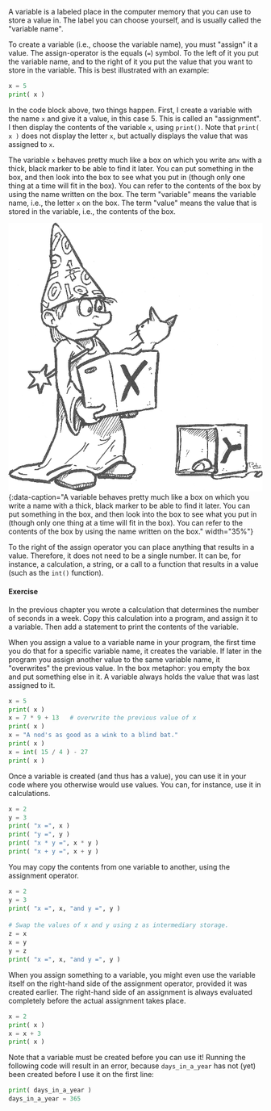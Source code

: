 A variable is a labeled place in the computer memory that you can use to store a value in. The label you can choose yourself, and is usually called the "variable name".

To create a variable (i.e., choose the variable name), you must "assign" it a value. The assign-operator is the equals (`=`) symbol. To the left of it you put the variable name, and to the right of it you put the value that you want to store in the variable. This is best illustrated with an example:

```python
x = 5
print( x )
```

In the code block above, two things happen. First, I create a variable with the name `x` and give it a value, in this case 5. This is called an "assignment". I then display the contents of the variable `x`, using `print()`. Note that `print( x )` does not display the letter `x`, but actually displays the value that was assigned to `x`.

The variable `x` behaves pretty much like a box on which you write an`x` with a thick, black marker to be able to find it later. You can put something in the box, and then look into the box to see what you put in (though only one thing at a time will fit in the box). You can refer to the contents of the box by using the name written on the box. The term "variable" means the variable name, i.e., the letter `x` on the box. The term "value" means the value that is stored in the variable, i.e., the contents of the box.

![variable](media/box.png "variable"){:data-caption="A variable behaves pretty much like a box on which you write a name with a thick, black marker to be able to find it later. You can put something in the box, and then look into the box to see what you put in (though only one thing at a time will fit in the box). You can refer to the contents of the box by using the name written on the box." width="35%"}

To the right of the assign operator you can place anything that results in a value. Therefore, it does not need to be a single number. It can be, for instance, a calculation, a string, or a call to a function that results in a value (such as the `int()` function).

<div class="callout callout-info">
  <h4>Exercise</h4>
  <p>In the previous chapter you wrote a calculation that determines the number of seconds in a week. Copy this calculation into a program, and assign it to a variable. Then add a statement to print the contents of the variable.</p>
</div>

When you assign a value to a variable name in your program, the first time you do that for a specific variable name, it creates the variable. If later in the program you assign another value to the same variable name, it "overwrites" the previous value. In the box metaphor: you empty the box and put something else in it. A variable always holds the value that was last assigned to it.

```python
x = 5
print( x )
x = 7 * 9 + 13   # overwrite the previous value of x
print( x )
x = "A nod's as good as a wink to a blind bat."
print( x )
x = int( 15 / 4 ) - 27
print( x )
```

Once a variable is created (and thus has a value), you can use it in your code where you otherwise would use values. You can, for instance, use it in calculations.

```python
x = 2
y = 3
print( "x =", x )
print( "y =", y )
print( "x * y =", x * y )
print( "x + y =", x + y )
```

You may copy the contents from one variable to another, using the assignment operator.

```python
x = 2
y = 3
print( "x =", x, "and y =", y )

# Swap the values of x and y using z as intermediary storage.
z = x
x = y
y = z
print( "x =", x, "and y =", y )
```

When you assign something to a variable, you might even use the variable itself on the right-hand side of the assignment operator, provided it was created earlier. The right-hand side of an assignment is always evaluated completely before the actual assignment takes place.

```python
x = 2
print( x )
x = x + 3
print( x )
```

Note that a variable must be created before you can use it! Running the following code will result in an error, because `days_in_a_year` has not (yet) been created before I use it on the first line:

```python
print( days_in_a_year )
days_in_a_year = 365
```